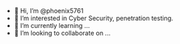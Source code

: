- 👋 Hi, I’m @phoenix5761
- 👀 I’m interested in Cyber Security, penetration testing.
- 🌱 I’m currently learning ...
- 💞️ I’m looking to collaborate on ...

<!---
phoenix5761/phoenix5761 is a ✨ special ✨ repository because its `README.md` (this file) appears on your GitHub profile.
You can click the Preview link to take a look at your changes.
--->
